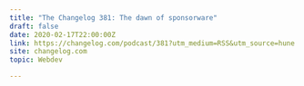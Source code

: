 ```yaml
---
title: "The Changelog 381: The dawn of sponsorware"
draft: false
date: 2020-02-17T22:00:00Z
link: https://changelog.com/podcast/381?utm_medium=RSS&utm_source=hune
site: changelog.com
topic: Webdev  

---
```

